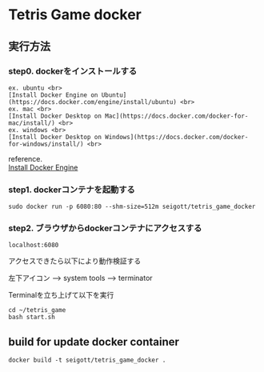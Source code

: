 # Tetris Game docker

## 実行方法

### step0. dockerをインストールする

```
ex. ubuntu <br>
[Install Docker Engine on Ubuntu](https://docs.docker.com/engine/install/ubuntu) <br>
ex. mac <br>
[Install Docker Desktop on Mac](https://docs.docker.com/docker-for-mac/install/) <br>
ex. windows <br>
[Install Docker Desktop on Windows](https://docs.docker.com/docker-for-windows/install/) <br>
```

reference. <br>
[Install Docker Engine](https://docs.docker.com/engine/install/) <br>

### step1. dockerコンテナを起動する

```
sudo docker run -p 6080:80 --shm-size=512m seigott/tetris_game_docker
```

### step2. ブラウザからdockerコンテナにアクセスする

```
localhost:6080
```

アクセスできたら以下により動作検証する

左下アイコン --> system tools --> terminator

Terminalを立ち上げて以下を実行

```
cd ~/tetris_game
bash start.sh
```

## build for update docker container

```
docker build -t seigott/tetris_game_docker .
```
